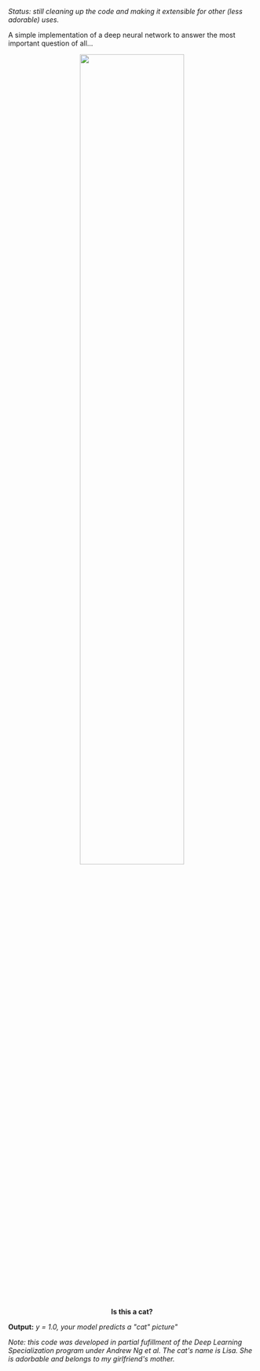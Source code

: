 *Status: still cleaning up the code and making it extensible for other (less adorable) uses.*A simple implementation of a deep neural network to answer the most important question of all...<p align="center">  <img src="https://github.com/tjards/deep-neural-network-play/blob/master/images/russian_cat.jpg" width="65%" /></p><div align="center"> **Is this a cat?**<div align="left"> **Output:** *y = 1.0, your model predicts a "cat" picture"**Note: this code was developed in partial fufillment of the Deep Learning Specialization program under Andrew Ng et al. The cat's name is Lisa. She is adorbable and belongs to my girlfriend's mother.*